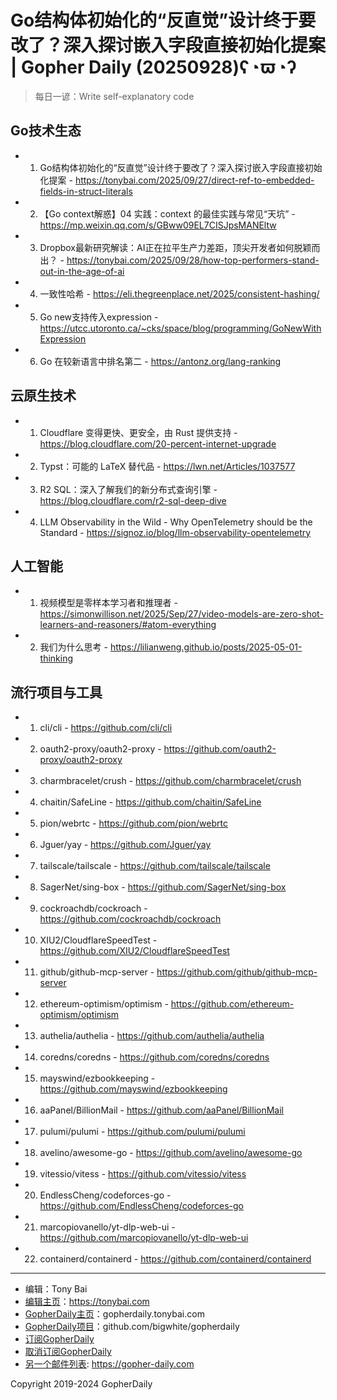 # Go结构体初始化的“反直觉”设计终于要改了？深入探讨嵌入字段直接初始化提案 | Gopher Daily (20250928)ʕ◔ϖ◔ʔ

>每日一谚：Write self-explanatory code

## Go技术生态


- 1. Go结构体初始化的“反直觉”设计终于要改了？深入探讨嵌入字段直接初始化提案 - https://tonybai.com/2025/09/27/direct-ref-to-embedded-fields-in-struct-literals

- 2. 【Go context解惑】04 实践：context 的最佳实践与常见“天坑” - https://mp.weixin.qq.com/s/GBww09EL7CISJpsMANEltw

- 3. Dropbox最新研究解读：AI正在拉平生产力差距，顶尖开发者如何脱颖而出？ - https://tonybai.com/2025/09/28/how-top-performers-stand-out-in-the-age-of-ai

- 4. 一致性哈希 - https://eli.thegreenplace.net/2025/consistent-hashing/

- 5. Go new支持传入expression - https://utcc.utoronto.ca/~cks/space/blog/programming/GoNewWithExpression

- 6. Go 在较新语言中排名第二 - https://antonz.org/lang-ranking


## 云原生技术


- 1. Cloudflare 变得更快、更安全，由 Rust 提供支持 - https://blog.cloudflare.com/20-percent-internet-upgrade

- 2. Typst：可能的 LaTeX 替代品 - https://lwn.net/Articles/1037577

- 3. R2 SQL：深入了解我们的新分布式查询引擎 - https://blog.cloudflare.com/r2-sql-deep-dive

- 4. LLM Observability in the Wild - Why OpenTelemetry should be the Standard - https://signoz.io/blog/llm-observability-opentelemetry


## 人工智能


- 1. 视频模型是零样本学习者和推理者 - https://simonwillison.net/2025/Sep/27/video-models-are-zero-shot-learners-and-reasoners/#atom-everything

- 2. 我们为什么思考 - https://lilianweng.github.io/posts/2025-05-01-thinking


## 流行项目与工具


- 1. cli/cli - https://github.com/cli/cli

- 2. oauth2-proxy/oauth2-proxy - https://github.com/oauth2-proxy/oauth2-proxy

- 3. charmbracelet/crush - https://github.com/charmbracelet/crush

- 4. chaitin/SafeLine - https://github.com/chaitin/SafeLine

- 5. pion/webrtc - https://github.com/pion/webrtc

- 6. Jguer/yay - https://github.com/Jguer/yay

- 7. tailscale/tailscale - https://github.com/tailscale/tailscale

- 8. SagerNet/sing-box - https://github.com/SagerNet/sing-box

- 9. cockroachdb/cockroach - https://github.com/cockroachdb/cockroach

- 10. XIU2/CloudflareSpeedTest - https://github.com/XIU2/CloudflareSpeedTest

- 11. github/github-mcp-server - https://github.com/github/github-mcp-server

- 12. ethereum-optimism/optimism - https://github.com/ethereum-optimism/optimism

- 13. authelia/authelia - https://github.com/authelia/authelia

- 14. coredns/coredns - https://github.com/coredns/coredns

- 15. mayswind/ezbookkeeping - https://github.com/mayswind/ezbookkeeping

- 16. aaPanel/BillionMail - https://github.com/aaPanel/BillionMail

- 17. pulumi/pulumi - https://github.com/pulumi/pulumi

- 18. avelino/awesome-go - https://github.com/avelino/awesome-go

- 19. vitessio/vitess - https://github.com/vitessio/vitess

- 20. EndlessCheng/codeforces-go - https://github.com/EndlessCheng/codeforces-go

- 21. marcopiovanello/yt-dlp-web-ui - https://github.com/marcopiovanello/yt-dlp-web-ui

- 22. containerd/containerd - https://github.com/containerd/containerd


----

- 编辑：Tony Bai
- [编辑主页](https://tonybai.com)：https://tonybai.com
- [GopherDaily主页](https://gopherdaily.tonybai.com)：gopherdaily.tonybai.com
- [GopherDaily项目](https://github.com/bigwhite/gopherdaily)：github.com/bigwhite/gopherdaily
- [订阅GopherDaily](https://gopherdaily.tonybai.com/subscribe)
- [取消订阅GopherDaily](https://gopherdaily.tonybai.com/unsubscribe)
- [另一个邮件列表](https://gopher-daily.com): https://gopher-daily.com

Copyright 2019-2024 GopherDaily
